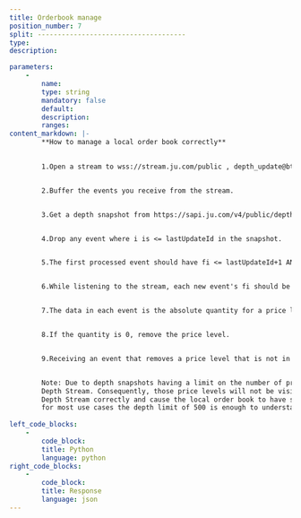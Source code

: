 ```yaml
---
title: Orderbook manage
position_number: 7
split: -------------------------------------
type:
description: 

parameters:
    -
        name:
        type: string
        mandatory: false
        default:
        description:
        ranges:
content_markdown: |-
        **How to manage a local order book correctly**
        

        1.Open a stream to wss://stream.ju.com/public , depth_update@btc_usdt


        2.Buffer the events you receive from the stream.


        3.Get a depth snapshot from https://sapi.ju.com/v4/public/depth?symbol=btc_usdt&limit=500


        4.Drop any event where i is <= lastUpdateId in the snapshot.


        5.The first processed event should have fi <= lastUpdateId+1 AND i >= lastUpdateId+1.


        6.While listening to the stream, each new event's fi should be equal to the previous event's i+1.


        7.The data in each event is the absolute quantity for a price level.


        8.If the quantity is 0, remove the price level.


        9.Receiving an event that removes a price level that is not in your local order book can happen and is normal.


        Note: Due to depth snapshots having a limit on the number of price levels, a price level outside of the initial snapshot that doesn't have a quantity change won't have an update in the Diff. 
        Depth Stream. Consequently, those price levels will not be visible in the local order book even when applying all updates from the Diff. 
        Depth Stream correctly and cause the local order book to have some slight differences with the real order book. However, 
        for most use cases the depth limit of 500 is enough to understand the market and trade effectively.
            
left_code_blocks:
    -
        code_block:
        title: Python
        language: python
right_code_blocks:
    -
        code_block:
        title: Response
        language: json
---
```

